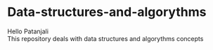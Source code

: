 # Data-structures-and-algorythms

Hello Patanjali <br />
This repository deals with data structures and algorythms concepts 
